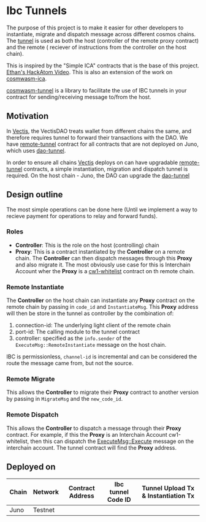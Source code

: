# Ibc Tunnels

The purpose of this project is to make it easier for other developers to instantiate, migrate and dispatch message across different cosmos chains.
The [tunnel](.contracts/tunnel) is used as both the host (controller of the remote proxy contract) and the remote ( reciever of instructions from the controller on the host chain).

This is inspired by the "Simple ICA" contracts that is the base of this project. [Ethan's HackAtom Video](https://www.youtube.com/watch?v=x75UobIr4qo&t=9070s).
This is also an extension of the work on [cosmwasm-ica](https://github.com/j0nl1/cosmwasm-ica).

[cosmwasm-tunnel](https://crates.io/crates/cosmwasm-tunnel) is a library to facilitate the use of IBC tunnels in your contract for sending/receiving message to/from the host.

## Motivation

In [Vectis], the VectisDAO treats wallet from different chains the same, and therefore requires tunnel to forward their transactions with the DAO.
We have [remote-tunnel] contract for all contracts that are not deployed on Juno, which uses [dao-tunnel].

In order to ensure all chains [Vectis] deploys on can have upgradable [remote-tunnel] contracts, a simple instantiation, migration and dispatch tunnel is required.
On the host chain - Juno, the DAO can upgrade the [dao-tunnel]

## Design outline

The most simple operations can be done here (Until we implement a way to recieve payment for operations to relay and forward funds).

### Roles

- **Controller**: This is the role on the host (controlling) chain
- **Proxy**: This is a contract instantiated by the **Controller** on a remote chain. The **Controller** can then dispatch messages through this **Proxy** and also migrate it. The most obviously use case for this is Interchain Account wher the **Proxy** is a [cw1-whitelist] contract on th remote chain.

### Remote Instantiate

The **Controller** on the host chain can instantiate any **Proxy** contract on the remote chain by passing in `code_id` and `InstantiateMsg`.
This **Proxy** address will then be store in the tunnel as controller by the combination of:

1. connection-id: The underlying light client of the remote chain
2. port-id: The calling module to the tunnel contract
3. controller: specified as the `info.sender` of the `ExecuteMsg::RemoteInstantiate` message on the host chain.

IBC is permissionless, `channel-id` is incremental and can be considered the route the message came from, but not the source.

### Remote Migrate

This allows the **Controller** to migrate their **Proxy** contract to another version by passing in `MigrateMsg` and the `new_code_id`.

### Remote Dispatch

This allows the **Controller** to dispatch a message through their **Proxy** contract.
For example, if this the **Proxy** is an Interchain Account cw1-whitelist, then this can dispatch the [ExecuteMsg::Execute] message on the interchain account.
The tunnel contract will find the **Proxy** address.

## Deployed on

| Chain | Network | Contract Address | Ibc tunnel Code ID | Tunnel Upload Tx & Instantiation Tx |
| ----- | ------- | ---------------- | ------------------ | ----------------------------------- |
| Juno  | Testnet |                  |                    |                                     |

[cw1-whitelist]: https://github.com/CosmWasm/cw-plus/tree/main/contracts/cw1-whitelist
[vectis]: https://github.com/nymlab/vectis
[dao-tunnel]: https://github.com/nymlab/vectis/tree/main/contracts/dao_tunnel
[remote-tunnel]: https://github.com/nymlab/vectis/tree/main/contracts/remote_tunnel
[executemsg::execute]: https://github.com/CosmWasm/cw-plus/blob/main/contracts/cw1-whitelist/src/msg.rs#L61
